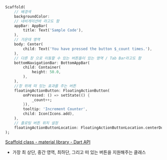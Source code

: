 ```dart
Scaffold(
	// 배경색
	backgroundColor: 
	// 네비게이션바 라고도 함
	appBar: AppBar(
		title: Text('Sample Code'),
	),
	// 가운데 영역
	body: Center(
		child: Text('You have pressed the button $_count times.'),
	),
	// 다른 창 으로 이동할 수 있는 버튼들이 있는 영역 / Tab Bar라고도 함
	bottomNavigationBar: BottomAppBar(
		child: Container(
			height: 50.0,
		),
	),
	//창 위에 떠 있는 효과를 주는 버튼
	floatingActionButton: FloatingActionButton(
		onPressed: () => setState(() {
			_count++;
		}),
		tooltip: 'Increment Counter',
		child: Icon(Icons.add),
	),
	// 플로팅 버튼 위치 설정
	floatingActionButtonLocation: FloatingActionButtonLocation.centerDocked,
);
```

[Scaffold class - material library - Dart API](https://api.flutter.dev/flutter/material/Scaffold-class.html)

- 가장 최 상단, 중간 영역, 최하단, 그리고 떠 있는 버튼을 지원해주는 클래스